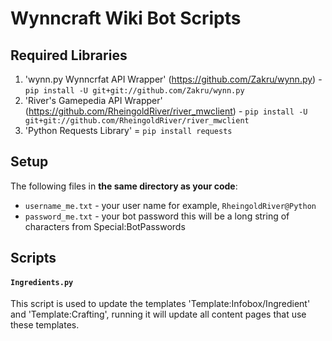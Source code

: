 # Wynncraft Wiki Bot Scripts

## Required Libraries
1. 'wynn.py Wynncrfat API Wrapper' (https://github.com/Zakru/wynn.py) - `pip install -U git+git://github.com/Zakru/wynn.py`
2. 'River's Gamepedia API Wrapper' (https://github.com/RheingoldRiver/river_mwclient) - `pip install -U git+git://github.com/RheingoldRiver/river_mwclient`
3. 'Python Requests Library' = `pip install requests`

## Setup
The following files in **the same directory as your code**:
* `username_me.txt` - your user name for example, `RheingoldRiver@Python`
* `password_me.txt` - your bot password this will be a long string of characters from Special:BotPasswords

## Scripts
#### `Ingredients.py`
This script is used to update the templates 'Template:Infobox/Ingredient' and 'Template:Crafting', running it will update all content pages that use these templates.